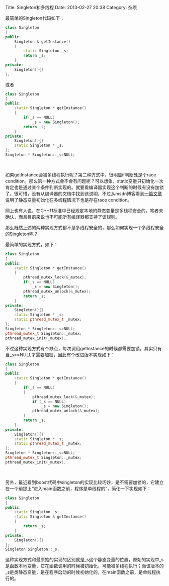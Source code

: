 Title: Singleton和多线程
Date: 2013-02-27 20:38
Category: 杂项

最简单的Singleton代码如下：

```cpp
class Singleton
{
public:
    Singleton & getInstance()
    {
        static Singleton _s;
        return _s;
    }
private:
    Singleton(){}
};
```

或者

```cpp
class Singleton
{
public:
    static Singleton * getInstance()
    {
        if(_s == NULL)
            _s = new Singleton();
        return _s;
    }
private:
    Singleton(){}
    static Singleton * _s;
};
Singleton * Singleton::_s=NULL;
```

 

如果getInstance会被多线程执行呢？第二种方式中，很明显if判断处是个race condition。那么第一种方式会不会有问题呢？可以想象，static变量只初始化一次肯定也是通过某个条件判断实现的。就要看编译器实现这个判断的时候有没有加锁了。很可惜，没有从编译器的文档中找到该说明，不过从msdn博客看到[一篇文章](http://blogs.msdn.com/b/oldnewthing/archive/2004/03/08/85901.aspx)说明了静态变量初始化在多线程情况下也是存在race condition。

网上也有人说，在C++11标准中已经规定本地的静态变量是多线程安全的，笔者未确认，而且目前来说也不可能所有编译器都支持了该规则。

那么既然上述的两种实现方式都不是多线程安全的，那么如何实现一个多线程安全的Singleton呢？

最简单的实现方式，如下：

```cpp
class Singleton
{
public:
    static Singleton * getInstance()
    {
        pthread_mutex_lock(&_mutex);
        if(_s == NULL)
            _s = new Singleton();
        pthread_mutex_unlock(&_mutex);
        return _s;
    }
private:
    Singleton(){}
    static Singleton * _s;
    static pthread_mutex_t _mutex;
};
Singleton * Singleton::_s=NULL;
pthread_mutex_t Singleton::_mutex;
pthread_mutex_init(_mutex);
```

不过这种实现方式有个缺点，每次调用getInstance的时候都需要加锁，其实只有当\_s==NULL才需要加锁，因此有个改进版本实现如下：

```cpp
class Singleton
{
public:
    static Singleton * getInstance()
    {
        if(_s == NULL)
        {
            pthread_mutex_lock(&_mutex);
            if (_s == NULL)
                _s = new Singleton();
            pthread_mutex_unlock(&_mutex);
        }       
        return _s;
    }
private:
    Singleton(){}
    static Singleton * _s;
    static pthread_mutex_t _mutex; 
};
Singleton * Singleton::_s=NULL;
pthread_mutex_t Singleton::_mutex;
pthread_mutex_init(_mutex);
```

 

另外，最近看到boost代码中singleton的实现比较巧妙，是不需要加锁的，它建立在一个前提上“进入main函数之前，程序是单线程的”，简化一下实现如下：

```cpp
class Singleton
{
public:
    static Singleton _s;
    static Singleton & getInstance()
    {
        return _s;
    }
private:
    Singleton(){}
};
Singleton Singleton::_s;
```

这种实现方式和最原始的实现的区别就是\_s这个静态变量的位置，原始的实现中\_s是函数本地变量，它在函数调用的时候被初始化，可能被多线程执行；而该版本的\_s是类静态变量，是在程序启动的时候初始化的，在main函数之前，是单线程执行的。


